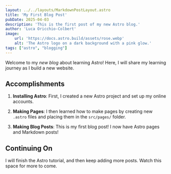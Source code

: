 ```yaml
---
layout: ../../layouts/MarkdownPostLayout.astro
title: 'My First Blog Post'
pubDate: 2025-04-03
description: 'This is the first post of my new Astro blog.'
author: 'Luca Oricchio-Colbert'
image:
    url: 'https://docs.astro.build/assets/rose.webp'
    alt: 'The Astro logo on a dark background with a pink glow.'
tags: ["astro", "blogging"]
---
```


Welcome to my _new blog_ about learning Astro! Here, I will share my learning journey as I build a new website.

## Accomplishments

1. **Installing Astro**: First, I created a new Astro project and set up my online accounts.

2. **Making Pages**: I then learned how to make pages by creating new `.astro` files and placing them in the `src/pages/` folder.

3. **Making Blog Posts**: This is my first blog post! I now have Astro pages and Markdown posts!

## Continuing On

I will finish the Astro tutorial, and then keep adding more posts. Watch this space for more to come.